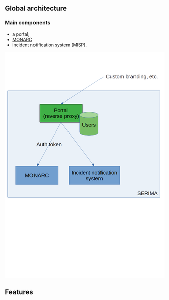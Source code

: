 ## Global architecture


### Main components

- a portal;
- [MONARC](monarc.md)
- incident notification system (MISP).


![SERIMA architecture](architecture-serima.png)



## Features

